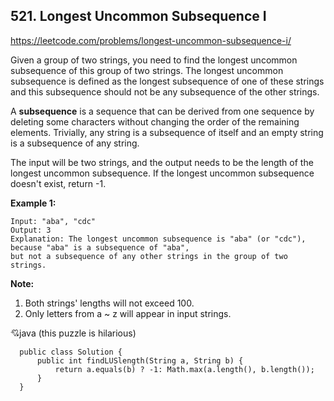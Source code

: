 ## 521. Longest Uncommon Subsequence I

https://leetcode.com/problems/longest-uncommon-subsequence-i/

Given a group of two strings, you need to find the longest uncommon subsequence of this group of two strings. The longest uncommon subsequence is defined as the longest subsequence of one of these strings and this subsequence should not be any subsequence of the other strings.

A **subsequence** is a sequence that can be derived from one sequence by deleting some characters without changing the order of the remaining elements. Trivially, any string is a subsequence of itself and an empty string is a subsequence of any string.

The input will be two strings, and the output needs to be the length of the longest uncommon subsequence. If the longest uncommon subsequence doesn't exist, return -1.

**Example 1:**

	Input: "aba", "cdc"
	Output: 3
	Explanation: The longest uncommon subsequence is "aba" (or "cdc"), 
	because "aba" is a subsequence of "aba", 
	but not a subsequence of any other strings in the group of two strings. 
**Note:**

1. Both strings' lengths will not exceed 100.
2. Only letters from a ~ z will appear in input strings.



:cupid:java (this puzzle is hilarious)

	  public class Solution {
	      public int findLUSlength(String a, String b) {
	          return a.equals(b) ? -1: Math.max(a.length(), b.length());
	      }
	  }
